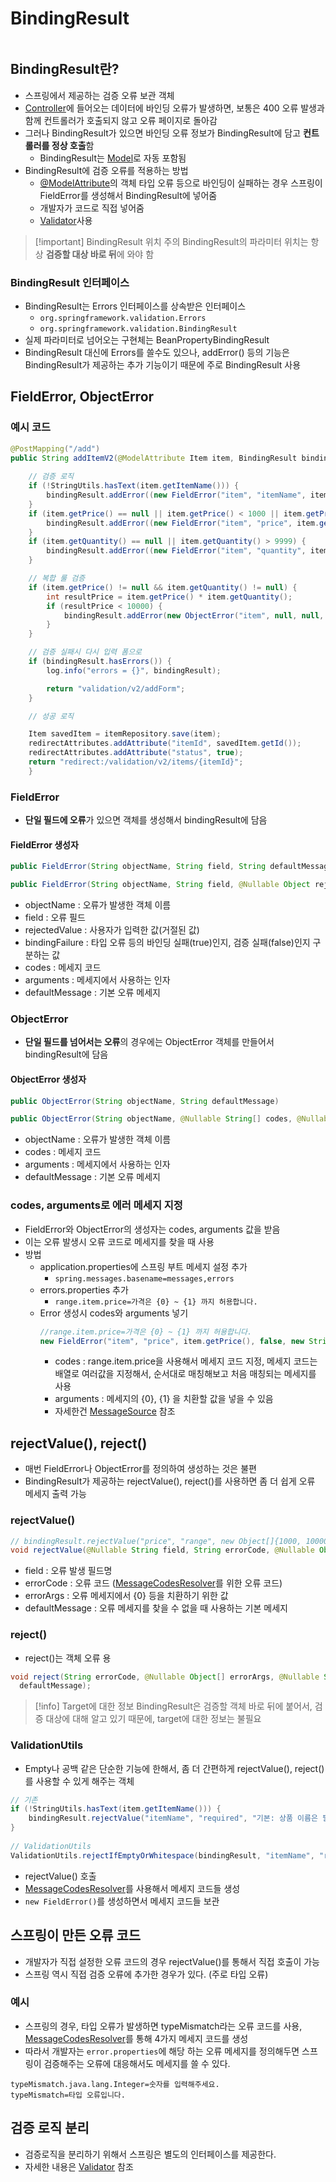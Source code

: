 # BindingResult

```table-of-contents
```

##  BindingResult란?

- 스프링에서 제공하는 검증 오류 보관 객체
- [Controller](../Spring%20MVC/Controller.md)에 들어오는 데이터에 바인딩 오류가 발생하면, 보통은 400 오류 발생과 함께 컨트롤러가 호출되지 않고 오류 페이지로 돌아감
- 그러나 BindingResult가 있으면 바인딩 오류 정보가 BindingResult에 담고 **컨트롤러를 정상 호출**함
	- BindingResult는 [Model](../../미완성%20문서/Model.md)로 자동 포함됨
- BindingResult에 검증 오류를 적용하는 방법
	- [@ModelAttribute](../Spring%20MVC/Controller.md)의 객체 타입 오류 등으로 바인딩이 실패하는 경우 스프링이 FieldError를 생성해서 BindingResult에 넣어줌
	- 개발자가 코드로 직접 넣어줌
	- [Validator](Validator.md)사용

> [!important] BindingResult 위치 주의
> BindingResult의 파라미터 위치는 항상 **검증할 대상 바로 뒤**에 와야 함 


### BindingResult 인터페이스 

- BindingResult는 Errors 인터페이스를 상속받은 인터페이스
	- `org.springframework.validation.Errors`
	- `org.springframework.validation.BindingResult`
- 실제 파라미터로 넘어오는 구현체는 BeanPropertyBindingResult
- BindingResult 대신에 Errors를 쓸수도 있으나, addError() 등의 기능은 BindingResult가 제공하는 추가 기능이기 때문에 주로 BindingResult 사용

## FieldError, ObjectError

### 예시 코드

```java
@PostMapping("/add")  
public String addItemV2(@ModelAttribute Item item, BindingResult bindingResult, RedirectAttributes redirectAttributes) {  
  
	// 검증 로직  
	if (!StringUtils.hasText(item.getItemName())) {  
		bindingResult.addError((new FieldError("item", "itemName", item.getItemName(), false, null, null, "상품 이름은 필수입니다.")));  
	}  
	if (item.getPrice() == null || item.getPrice() < 1000 || item.getPrice() > 1000000) {  
		bindingResult.addError((new FieldError("item", "price", item.getPrice(), false, null, null, "가격은 1,000 ~ 1,000,000 까지만 허용합니다.")));  
	}  
	if (item.getQuantity() == null || item.getQuantity() > 9999) {  
		bindingResult.addError((new FieldError("item", "quantity", item.getQuantity(), false, null, null, "수량은 최대 9,999 까지 허용합니다.")));  
	}  

	// 복합 룰 검증  
	if (item.getPrice() != null && item.getQuantity() != null) {  
		int resultPrice = item.getPrice() * item.getQuantity();  
		if (resultPrice < 10000) {  
			bindingResult.addError(new ObjectError("item", null, null, "가격 * 수량의 합은 10,000원 이상이어야 합니다. 현재 값 = " + resultPrice));  
		}  
	}  

	// 검증 실패시 다시 입력 폼으로  
	if (bindingResult.hasErrors()) {  
		log.info("errors = {}", bindingResult);  

		return "validation/v2/addForm";  
	}  

	// 성공 로직  

	Item savedItem = itemRepository.save(item);  
	redirectAttributes.addAttribute("itemId", savedItem.getId());  
	redirectAttributes.addAttribute("status", true);  
	return "redirect:/validation/v2/items/{itemId}";  
    }
```


### FieldError
- **단일 필드에 오류**가 있으면 객체를 생성해서 bindingResult에 담음
#### FieldError 생성자
```java
public FieldError(String objectName, String field, String defaultMessage);

public FieldError(String objectName, String field, @Nullable Object rejectedValue, boolean bindingFailure, @Nullable String[] codes, @Nullable Object[] arguments, @Nullable String defaultMessage)
```
- objectName : 오류가 발생한 객체 이름
- field : 오류 필드
- rejectedValue : 사용자가 입력한 값(거절된 값)
- bindingFailure : 타입 오류 등의 바인딩 실패(true)인지, 검증 실패(false)인지 구분하는 값
- codes : 메세지 코드
- arguments : 메세지에서 사용하는 인자
- defaultMessage : 기본 오류 메세지


### ObjectError
- **단일 필드를 넘어서는 오류**의 경우에는 ObjectError 객체를 만들어서 bindingResult에 담음

#### ObjectError 생성자
```java
public ObjectError(String objectName, String defaultMessage)

public ObjectError(String objectName, @Nullable String[] codes, @Nullable Object[] arguments, @Nullable String defaultMessage)
```
- objectName : 오류가 발생한 객체 이름
- codes : 메세지 코드
- arguments : 메세지에서 사용하는 인자
- defaultMessage : 기본 오류 메세지

### codes, arguments로 에러 메세지 지정
- FieldError와 ObjectError의 생성자는 codes, arguments 값을 받음
- 이는 오류 발생시 오류 코드로 메세지를 찾을 때 사용
- 방법
	- application.properties에 스프링 부트 메세지 설정 추가
		- `spring.messages.basename=messages,errors`
	- errors.properties 추가
		- `range.item.price=가격은 {0} ~ {1} 까지 허용합니다.`
	- Error 생성시 codes와 arguments 넣기
		```java
		//range.item.price=가격은 {0} ~ {1} 까지 허용합니다.  
		new FieldError("item", "price", item.getPrice(), false, new String[] {"range.item.price"}, new Object[]{1000, 1000000}
		```
		- codes : range.item.price을 사용해서 메세지 코드 지정, 메세지 코드는 배열로 여러값을 지정해서, 순서대로 매칭해보고 처음 매칭되는 메세지를 사용
		- arguments : 메세지의 {0}, {1} 을 치환할 값을 넣을 수 있음
		- 자세한건 [MessageSource](../../미완성%20문서/MessageSource.md) 참조


## rejectValue(), reject()

- 매번 FieldError나 ObjectError를 정의하여 생성하는 것은 불편
- BindingResult가 제공하는 rejectValue(), reject()를 사용하면 좀 더 쉽게 오류 메세지 출력 가능

### rejectValue()

```java
// bindingResult.rejectValue("price", "range", new Object[]{1000, 1000000}, null)
void rejectValue(@Nullable String field, String errorCode, @Nullable Object[] errorArgs, @Nullable String defaultMessage);
```
- field : 오류 발생 필드명
- errorCode : 오류 코드 ([MessageCodesResolver](MessageCodesResolver.md)를 위한 오류 코드)
- errorArgs : 오류 메세지에서 {0} 등을 치환하기 위한 값
- defaultMessage : 오류 메세지를 찾을 수 없을 때 사용하는 기본 메세지

### reject() 
- reject()는 객체 오류 용
```java
void reject(String errorCode, @Nullable Object[] errorArgs, @Nullable String
  defaultMessage);
```

> [!info] Target에 대한 정보 
> BindingResult은 검증할 객체 바로 뒤에 붙어서, 검증 대상에 대해 알고 있기 때문에, target에 대한 정보는 불필요

### ValidationUtils
- Empty나 공백 같은 단순한 기능에 한해서, 좀 더 간편하게 rejectValue(), reject()를 사용할 수 있게 해주는 객체

```java
// 기존
if (!StringUtils.hasText(item.getItemName())) { 
	bindingResult.rejectValue("itemName", "required", "기본: 상품 이름은 필수입니다."); 
}
	
// ValidationUtils
ValidationUtils.rejectIfEmptyOrWhitespace(bindingResult, "itemName", "required");

```
- rejectValue() 호출
- [MessageCodesResolver](MessageCodesResolver.md)를 사용해서 메세지 코드들 생성
- `new FieldError()`를 생성하면서 메세지 코드들 보관


## 스프링이 만든 오류 코드
- 개발자가 직접 설정한 오류 코드의 경우 rejectValue()를 통해서 직접 호출이 가능
- 스프링 역시 직접 검증 오류에 추가한 경우가 있다. (주로 타입 오류)

### 예시 
- 스프링의 경우, 타입 오류가 발생하면 typeMismatch라는 오류 코드를 사용, [MessageCodesResolver](MessageCodesResolver.md)를 통해 4가지 메세지 코드를 생성
- 따라서 개발자는 `error.properties`에 해당 하는 오류 메세지를 정의해두면 스프링이 검증해주는 오류에 대응해서도 메세지를 쓸 수 있다.
```properties
typeMismatch.java.lang.Integer=숫자를 입력해주세요.
typeMismatch=타입 오류입니다.
```


## 검증 로직 분리

- 검증로직을 분리하기 위해서 스프링은 별도의 인터페이스를 제공한다.
- 자세한 내용은 [Validator](Validator.md) 참조